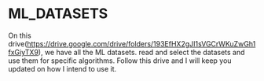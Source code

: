 # ML_DATASETS

On this drive(https://drive.google.com/drive/folders/193EfHX2gJI1sVGCrWKuZwGh1fxGiyTX9), we have all the ML datasets. read and select the datasets and use them for specific algorithms. Follow this drive and I will keep you updated on how I intend to use it.
